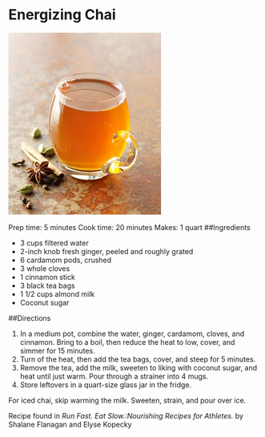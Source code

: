# Energizing Chai
![picture of chai tea](images/chai-tea.jpg)

Prep time: 5 minutes Cook time: 20 minutes Makes: 1 quart
##Ingredients
* 3 cups filtered water
* 2-inch knob fresh ginger, peeled and roughly grated
* 6 cardamom pods, crushed
* 3 whole cloves
* 1 cinnamon stick
* 3 black tea bags
* 1 1/2 cups almond milk
* Coconut sugar

##Directions
1. In a medium pot, combine the water, ginger, cardamom, cloves, and cinnamon. Bring to a boil, then reduce the heat to low, cover, and simmer for 15 minutes.
1. Turn of the heat, then add the tea bags, cover, and steep for 5 minutes.
1. Remove the tea, add the milk, sweeten to liking with coconut sugar, and heat until just warm. Pour through a strainer into 4 mugs.
1. Store leftovers in a quart-size glass jar in the fridge.

For iced chai, skip warming the milk. Sweeten, strain, and pour over ice.

Recipe found in _Run Fast. Eat Slow.:Nourishing Recipes for Athletes._ by Shalane Flanagan and Elyse Kopecky